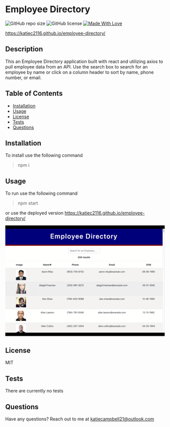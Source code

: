  # Employee Directory

  ![GitHub repo size](https://img.shields.io/github/repo-size/katiec2116/employee-directory) ![GitHub license](https://img.shields.io/badge/license-MIT-green.svg) [![Made With Love](https://img.shields.io/badge/Made%20With-Love-orange.svg)](https://github.com/chetanraj/awesome-github-badges)

https://katiec2116.github.io/employee-directory/


## Description 
This an Employee Directory application built with react and utilizing axios to pull employee data from an API. Use the search box to search for an employee by name or click on a column header to sort by name, phone number, or email.



## Table of Contents
- [Installation](#installation)
- [Usage](#usage)
- [License](#license)
- [Tests](#tests)
- [Questions](#questions)




## Installation

To install use the following command

> npm i



## Usage

To run use the following command

> npm start

or use the deployed version
https://katiec2116.github.io/employee-directory/

<img src=recording.gif width=700px>



## License

MIT




## Tests

There are currently no tests



## Questions

Have any questions? Reach out to me at katiecampbell21@outlook.com

